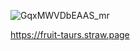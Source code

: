 ![GqxMWVDbEAAS_mr](https://github.com/user-attachments/assets/83ed653c-3e08-4b8a-9ca8-eed896e439ff)

https://fruit-taurs.straw.page
